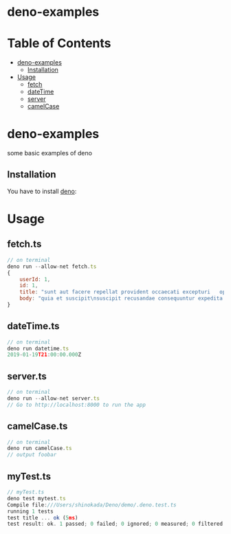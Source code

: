# deno-examples

# Table of Contents

- [deno-examples](#deno-examples)
  - [Installation](#installation)
- [Usage](#usage)
  - [fetch](##fetch.ts)
  - [dateTime](##dateTime.ts)
  - [server](##server.ts)
  - [camelCase](##camelCase.ts)

# deno-examples

some basic examples of deno

## Installation

You have to install [deno](https://deno.land/#installation):

# Usage

## fetch.ts

```javascript
// on terminal
deno run --allow-net fetch.ts
{
    userId: 1,
    id: 1,
    title: "sunt aut facere repellat provident occaecati excepturi   optio reprehenderit",
    body: "quia et suscipit\nsuscipit recusandae consequuntur expedita et cum\nreprehenderit molestiae ut ut quas..."
}
```

## dateTime.ts

```javascript
// on terminal
deno run datetime.ts
2019-01-19T21:00:00.000Z
```

## server.ts

```javascript
// on terminal
deno run --allow-net server.ts
// Go to http://localhost:8000 to run the app
```

## camelCase.ts

```javascript
// on terminal
deno run camelCase.ts
// output foobar
```

## myTest.ts

```javascript
// myTest.ts
deno test mytest.ts
Compile file:///Users/shinokada/Deno/demo/.deno.test.ts
running 1 tests
test title ... ok (5ms)
test result: ok. 1 passed; 0 failed; 0 ignored; 0 measured; 0 filtered out (6ms)
```
